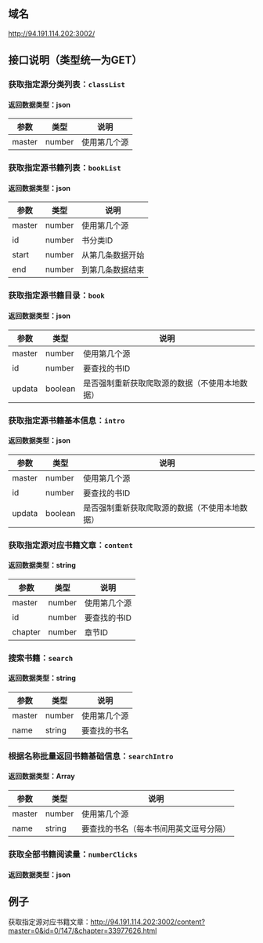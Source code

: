 ## 域名
http://94.191.114.202:3002/
## 接口说明（类型统一为GET）
### 获取指定源分类列表：`classList`
#### 返回数据类型：json
| 参数   | 类型   | 说明         |
|--------|--------|--------------|
| master | number | 使用第几个源 |

### 获取指定源书籍列表：`bookList`
#### 返回数据类型：json
| 参数   | 类型   | 说明             |
|--------|--------|------------------|
| master | number | 使用第几个源     |
| id     | number | 书分类ID         |
| start  | number | 从第几条数据开始 |
| end    | number | 到第几条数据结束 |

### 获取指定源书籍目录：`book`
#### 返回数据类型：json
| 参数   | 类型    | 说明                                           |
|--------|---------|------------------------------------------------|
| master | number  | 使用第几个源                                   |
| id     | number  | 要查找的书ID                                   |
| updata | boolean | 是否强制重新获取爬取源的数据（不使用本地数据） |

### 获取指定源书籍基本信息：`intro`
#### 返回数据类型：json
| 参数   | 类型    | 说明                                           |
|--------|---------|------------------------------------------------|
| master | number  | 使用第几个源                                   |
| id     | number  | 要查找的书ID                                   |
| updata | boolean | 是否强制重新获取爬取源的数据（不使用本地数据） |

### 获取指定源对应书籍文章：`content`
#### 返回数据类型：string
| 参数    | 类型   | 说明         |
|---------|--------|--------------|
| master  | number | 使用第几个源 |
| id      | number | 要查找的书ID |
| chapter | number | 章节ID       |

### 搜索书籍：`search`
#### 返回数据类型：string
| 参数   | 类型   | 说明         |
|--------|--------|--------------|
| master | number | 使用第几个源 |
| name   | string | 要查找的书名 |

### 根据名称批量返回书籍基础信息：`searchIntro`
#### 返回数据类型：Array<json>
| 参数   | 类型   | 说明                                   |
|--------|--------|----------------------------------------|
| master | number | 使用第几个源                           |
| name   | string | 要查找的书名（每本书间用英文逗号分隔） |

### 获取全部书籍阅读量：`numberClicks`
#### 返回数据类型：json

## 例子
获取指定源对应书籍文章：http://94.191.114.202:3002/content?master=0&id=0/147/&chapter=33977626.html